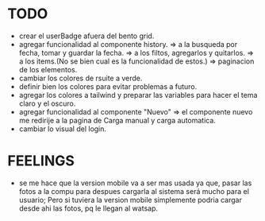 # TODO

* crear el userBadge afuera del bento grid.
* agregar funcionalidad al componente history.
    => a la busqueda por fecha, tomar y guardar la fecha.
    => a los filtos, agregarlos y quitarlos.
    => a los items.(No se bien cual es la funcionalidad de estos.)
    => paginacion de los elementos.
* cambiar los colores de rsuite a verde.
* definir bien los colores para evitar problemas a futuro.
* agregar los colores a tailwind y preparar las variables para hacer el tema claro y el oscuro.
* agregar funcionalidad al componente "Nuevo"
    => el componente nuevo me redirije a la pagina de Carga manual y carga automatica.
* cambiar lo visual del login.


# FEELINGS

* se me hace que la version mobile va a ser mas usada ya que, pasar las fotos a la compu para despues cargarla al sistema será mucho para el usuario; Pero si tuviera la version mobile simplemente podria cargar desde ahi las fotos, pq le llegan al watsap.